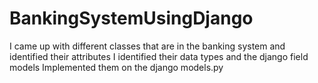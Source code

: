# BankingSystemUsingDjango
I came up with different classes that are in the banking system and identified their attributes
I identified their data types and the django field models 
Implemented them on the django models.py 
